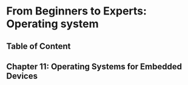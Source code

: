 # From Beginners to Experts: Operating system
## Table of Content
## Chapter 11: Operating Systems for Embedded Devices
